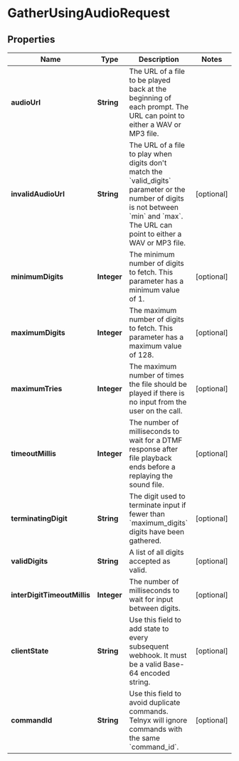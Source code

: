 

# GatherUsingAudioRequest

## Properties

Name | Type | Description | Notes
------------ | ------------- | ------------- | -------------
**audioUrl** | **String** | The URL of a file to be played back at the beginning of each prompt. The URL can point to either a WAV or MP3 file. | 
**invalidAudioUrl** | **String** | The URL of a file to play when digits don&#39;t match the &#x60;valid_digits&#x60; parameter or the number of digits is not between &#x60;min&#x60; and &#x60;max&#x60;. The URL can point to either a WAV or MP3 file. |  [optional]
**minimumDigits** | **Integer** | The minimum number of digits to fetch. This parameter has a minimum value of 1. |  [optional]
**maximumDigits** | **Integer** | The maximum number of digits to fetch. This parameter has a maximum value of 128. |  [optional]
**maximumTries** | **Integer** | The maximum number of times the file should be played if there is no input from the user on the call. |  [optional]
**timeoutMillis** | **Integer** | The number of milliseconds to wait for a DTMF response after file playback ends before a replaying the sound file. |  [optional]
**terminatingDigit** | **String** | The digit used to terminate input if fewer than &#x60;maximum_digits&#x60; digits have been gathered. |  [optional]
**validDigits** | **String** | A list of all digits accepted as valid. |  [optional]
**interDigitTimeoutMillis** | **Integer** | The number of milliseconds to wait for input between digits. |  [optional]
**clientState** | **String** | Use this field to add state to every subsequent webhook. It must be a valid Base-64 encoded string. |  [optional]
**commandId** | **String** | Use this field to avoid duplicate commands. Telnyx will ignore commands with the same &#x60;command_id&#x60;. |  [optional]



